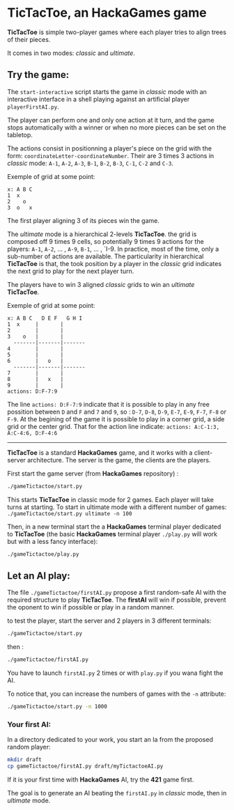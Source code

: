 # TicTacToe, an HackaGames game

**TicTacToe** is simple two-player games where each player tries to align trees of their pieces.

It comes in two modes: _classic_ and _ultimate_.

## Try the game:

The `start-interactive` script starts the game in _classic_ mode with an interactive interface in a shell playing against an artificial player `playerFirstAI.py`.

The player can perform one and only one action at it turn, and the game stops automatically with a winner or when no more pieces can be set on the tabletop.

The actions consist in positionning a player's piece on the grid with the form: `coordinateLetter-coordinateNumber`. Their are 3 times 3 actions in _classic_ mode: `A-1`, `A-2`, `A-3`, `B-1`, `B-2`, `B-3`, `C-1`, `C-2` and `C-3`.

Exemple of grid at some point: 

```
x: A B C
1  x    
2    o  
3  o   x
```

The first player aligning 3 of its pieces win the game.

The _ultimate_ mode is a hierarchical 2-levels **TicTacToe**.
the grid is composed off 9 times 9 cells, so potentially 9 times 9 actions for the players: `A-1`, `A-2`, ... , `A-9`, `B-1`, ... , `I-9.
In practice, most of the time, only a sub-number of actions are available.
The particularity in hierarchical **TicTacToe** is that, the took position by a player in the _classic_ grid indicates the next grid to play for the next player turn.

The players have to win 3 aligned _classic_ grids to win an _ultimate_ **TicTacToe**.

Exemple of grid at some point: 

```
x: A B C   D E F   G H I
1  x     |       |      
2        |       |      
3    o   |       |      
  -------|-------|-------
4        |       |      
5        |       |      
6        |   o   |      
  -------|-------|-------
7        |       |      
8        |   x   |      
9        |       |      
actions: D:F-7:9
```

The line `actions: D:F-7:9` indicate that it is possible to play in any free possition between `D` and `F` and `7` and `9`, so : `D-7`, `D-8`, `D-9`, `E-7`, `E-9`, `F-7`, `F-8` or `F-9`.
At the begining of the game it is possible to play in a corner grid, a side grid or the center grid. That for the action line indicate: `actions: A:C-1:3, A:C-4:6, D:F-4:6`





---------






**TicTacToe** is a standard **HackaGames** game, and it works with a client-server architecture.
The server is the game, the clients are the players.

First start the game server (from **HackaGames** repository) :

```sh
./gameTictactoe/start.py
```

This starts **TicTacToe** in classic mode for 2 games. Each player will take turns at starting. To start in ultimate mode with a different number of games: `./gameTictactoe/start.py ultimate -n 100`

Then, in a new terminal start the a **HackaGames** terminal player dedicated to **TicTacToe** (the basic **HackaGames** terminal player `./play.py` will work but with a less fancy interface):

```sh
./gameTictactoe/play.py
```


## Let an AI play:

The file `./gameTictactoe/firstAI.py` propose a first random-safe AI with the required structure to play **TicTacToe**.
The **firstAI** will win if possible, prevent the oponent to win if possible or play in a random manner.

to test the player, start the server and 2 players in 3 different terminals:

```sh
./gameTictactoe/start.py
```

then :
```sh
./gameTictactoe/firstAI.py
```

You have to launch `firstAI.py` 2 times or with `play.py` if you wana fight the AI.

To notice that, you can increase the numbers of games with the `-n` attribute:

```sh
./gameTictactoe/start.py -n 1000
```

### Your first AI:

In a directory dedicated to your work, you start an Ia from the proposed random player:

```bash
mkdir draft
cp gameTictactoe/firstAI.py draft/myTictactoeAI.py
```

If it is your first time with **HackaGames** AI, try the **421** game first.

The goal is to generate an AI beating the `firstAI.py` in _classic_ mode, then in _ultimate_ mode.
